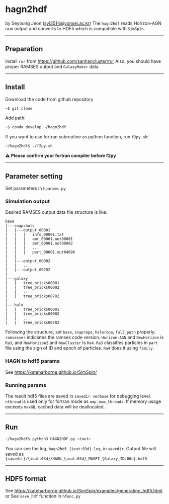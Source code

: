 # hagn2hdf
by Seyoung Jeon (syj3514@yonsei.ac.kr)
The `hagn2hdf` reads Horizon-AGN raw output and converts to HDF5 which is compatible with `SimSpin`.

---

## Preparation
Install `rur` from https://github.com/sanhancluster/rur
Also, you should have proper RAMSES output and `GalaxyMaker` data

---

## Install
Download the code from github repository
```bash
~$ git clone
```

Add path:
```bash
~$ conda develop ~/hagn2hdf
```

If you want to use fortran subroutine as python function, run `f2py.sh`:
```bash
~/hagn2hdf$ ./f2py.sh
```
:warning: **Please confirm your fortran compiler before f2py**

---

## Parameter setting
Set parameters in `hparams.py`
### Simulation output
Desired RAMSES output data file structure is like:
```plain
base
|---snapshots
|   |---output_00001
|   |   |   info_00001.txt
|   |   |   amr_00001.out00001
|   |   |   amr_00001.out00002
|   |   |   ...
|   |   |   part_00001.out04096
|   |   
|   |---output_00002
|   |   ...
|   |---output_00782
|
|---galaxy
|   |   tree_bricks00001
|   |   tree_bricks00002
|   |   ...
|   |   tree_bricks00782
|
|---halo
|   |   tree_bricks00001
|   |   tree_bricks00002
|   |   ...
|   |   tree_bricks00782

```
Following the structure, set `base`, `snaprepo`, `halorepo`, `full_path` properly.
`ramsesver` indiciates the ramses code version.
`Horizon-AGN` and `NewHorizon` is `Ra3`, and `NewHorizon2` and `NewCluster` is `Ra4`.
`Ra3` classifies particles in `part` file using the sign of ID and epoch of particles.
`Ra4` does it using `family`.

### HAGN to hdf5 params
See https://kateharborne.github.io/SimSpin/

### Running params
The result hdf5 files are saved in `savedir`.
`verbose` for debugging level.
`nthread` is used only for fortran mode as `omp_num_threads`.
If memory usage exceeds `maxGB`, cached data will be deallocated.

---

## Run 
```bash
~/hagn2hdf$ python3 HAGN2HDF.py <iout>
```
You can see the log, `hagn2hdf_{iout:03d}.log`, in `savedir`.
Output file will saved as `{savedir}/{iout:03d}/HAGN_{iout:03d}_MAGPI_{Galaxy_ID:06d}.hdf5`

---

## HDF5 format
See https://kateharborne.github.io/SimSpin/examples/generating_hdf5.html
or See `save_hdf` function in `hfunc.py`